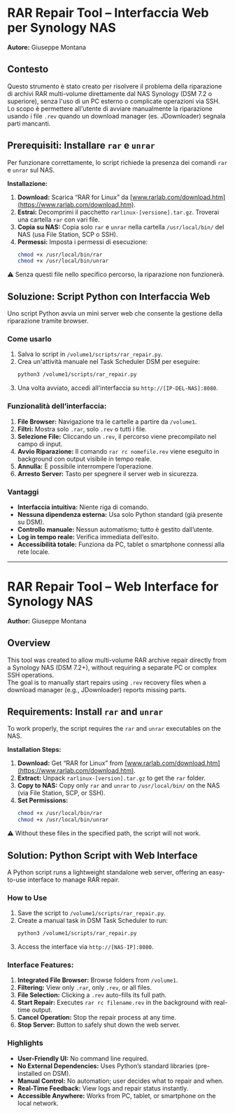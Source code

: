 # RAR Repair Tool – Interfaccia Web per Synology NAS

**Autore:** Giuseppe Montana

## Contesto
Questo strumento è stato creato per risolvere il problema della riparazione di archivi RAR multi-volume direttamente dal NAS Synology (DSM 7.2 o superiore), senza l'uso di un PC esterno o complicate operazioni via SSH.  
Lo scopo è permettere all'utente di avviare manualmente la riparazione usando i file `.rev` quando un download manager (es. JDownloader) segnala parti mancanti.

## Prerequisiti: Installare `rar` e `unrar`
Per funzionare correttamente, lo script richiede la presenza dei comandi `rar` e `unrar` sul NAS.

**Installazione:**
1. **Download:** Scarica “RAR for Linux” da [www.rarlab.com/download.htm](https://www.rarlab.com/download.htm).
2. **Estrai:** Decomprimi il pacchetto `rarlinux-[versione].tar.gz`. Troverai una cartella `rar` con vari file.
3. **Copia su NAS:** Copia solo `rar` e `unrar` nella cartella `/usr/local/bin/` del NAS (usa File Station, SCP o SSH).
4. **Permessi:** Imposta i permessi di esecuzione:
   ```bash
   chmod +x /usr/local/bin/rar
   chmod +x /usr/local/bin/unrar
   ```

:warning: Senza questi file nello specifico percorso, la riparazione non funzionerà.

## Soluzione: Script Python con Interfaccia Web
Uno script Python avvia un mini server web che consente la gestione della riparazione tramite browser.

### Come usarlo
1. Salva lo script in `/volume1/scripts/rar_repair.py`.
2. Crea un'attività manuale nel Task Scheduler DSM per eseguire:
   ```bash
   python3 /volume1/scripts/rar_repair.py
   ```
3. Una volta avviato, accedi all'interfaccia su `http://[IP-DEL-NAS]:8080`.

### Funzionalità dell’interfaccia:
1. **File Browser:** Navigazione tra le cartelle a partire da `/volume1`.
2. **Filtri:** Mostra solo `.rar`, solo `.rev` o tutti i file.
3. **Selezione File:** Cliccando un `.rev`, il percorso viene precompilato nel campo di input.
4. **Avvio Riparazione:** Il comando `rar rc nomefile.rev` viene eseguito in background con output visibile in tempo reale.
5. **Annulla:** È possibile interrompere l’operazione.
6. **Arresto Server:** Tasto per spegnere il server web in sicurezza.

### Vantaggi
- **Interfaccia intuitiva:** Niente riga di comando.
- **Nessuna dipendenza esterna:** Usa solo Python standard (già presente su DSM).
- **Controllo manuale:** Nessun automatismo; tutto è gestito dall’utente.
- **Log in tempo reale:** Verifica immediata dell’esito.
- **Accessibilità totale:** Funziona da PC, tablet o smartphone connessi alla rete locale.

---

# RAR Repair Tool – Web Interface for Synology NAS

**Author:** Giuseppe Montana

## Overview
This tool was created to allow multi-volume RAR archive repair directly from a Synology NAS (DSM 7.2+), without requiring a separate PC or complex SSH operations.  
The goal is to manually start repairs using `.rev` recovery files when a download manager (e.g., JDownloader) reports missing parts.

## Requirements: Install `rar` and `unrar`
To work properly, the script requires the `rar` and `unrar` executables on the NAS.

**Installation Steps:**
1. **Download:** Get “RAR for Linux” from [www.rarlab.com/download.htm](https://www.rarlab.com/download.htm).
2. **Extract:** Unpack `rarlinux-[version].tar.gz` to get the `rar` folder.
3. **Copy to NAS:** Copy only `rar` and `unrar` to `/usr/local/bin/` on the NAS (via File Station, SCP, or SSH).
4. **Set Permissions:**
   ```bash
   chmod +x /usr/local/bin/rar
   chmod +x /usr/local/bin/unrar
   ```

:warning: Without these files in the specified path, the script will not work.

## Solution: Python Script with Web Interface
A Python script runs a lightweight standalone web server, offering an easy-to-use interface to manage RAR repair.

### How to Use
1. Save the script to `/volume1/scripts/rar_repair.py`.
2. Create a manual task in DSM Task Scheduler to run:
   ```bash
   python3 /volume1/scripts/rar_repair.py
   ```
3. Access the interface via `http://[NAS-IP]:8080`.

### Interface Features:
1. **Integrated File Browser:** Browse folders from `/volume1`.
2. **Filtering:** View only `.rar`, only `.rev`, or all files.
3. **File Selection:** Clicking a `.rev` auto-fills its full path.
4. **Start Repair:** Executes `rar rc filename.rev` in the background with real-time output.
5. **Cancel Operation:** Stop the repair process at any time.
6. **Stop Server:** Button to safely shut down the web server.

### Highlights
- **User-Friendly UI:** No command line required.
- **No External Dependencies:** Uses Python’s standard libraries (pre-installed on DSM).
- **Manual Control:** No automation; user decides what to repair and when.
- **Real-Time Feedback:** View logs and repair status instantly.
- **Accessible Anywhere:** Works from PC, tablet, or smartphone on the local network.
